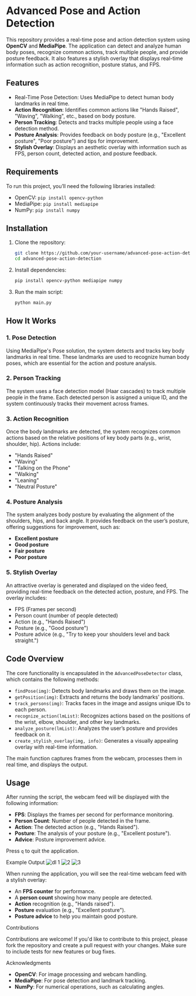 # Advanced Pose and Action Detection

This repository provides a real-time pose and action detection system using **OpenCV** and **MediaPipe**. The application can detect and analyze human body poses, recognize common actions, track multiple people, and provide posture feedback. It also features a stylish overlay that displays real-time information such as action recognition, posture status, and FPS.

## Features

- Real-Time Pose Detection: Uses MediaPipe to detect human body landmarks in real time.
- **Action Recognition**: Identifies common actions like "Hands Raised", "Waving", "Walking", etc., based on body posture.
- **Person Tracking**: Detects and tracks multiple people using a face detection method.
- **Posture Analysis**: Provides feedback on body posture (e.g., "Excellent posture", "Poor posture") and tips for improvement.
- **Stylish Overlay**: Displays an aesthetic overlay with information such as FPS, person count, detected action, and posture feedback.

## Requirements

To run this project, you’ll need the following libraries installed:

- OpenCV: `pip install opencv-python`
- MediaPipe: `pip install mediapipe`
- NumPy: `pip install numpy`

## Installation

1. Clone the repository:
   ```bash
   git clone https://github.com/your-username/advanced-pose-action-detection.git
   cd advanced-pose-action-detection
   ```

2. Install dependencies:
   ```bash
   pip install opencv-python mediapipe numpy
   ```

3. Run the main script:
   ```bash
   python main.py
   ```

## How It Works

### 1. Pose Detection
Using MediaPipe's Pose solution, the system detects and tracks key body landmarks in real time. These landmarks are used to recognize human body poses, which are essential for the action and posture analysis.

### 2. Person Tracking
The system uses a face detection model (Haar cascades) to track multiple people in the frame. Each detected person is assigned a unique ID, and the system continuously tracks their movement across frames.

### 3. Action Recognition
Once the body landmarks are detected, the system recognizes common actions based on the relative positions of key body parts (e.g., wrist, shoulder, hip). Actions include:
- "Hands Raised"
- "Waving"
- "Talking on the Phone"
- "Walking"
- "Leaning"
- "Neutral Posture"

### 4. Posture Analysis
The system analyzes body posture by evaluating the alignment of the shoulders, hips, and back angle. It provides feedback on the user’s posture, offering suggestions for improvement, such as:
- **Excellent posture**
- **Good posture**
- **Fair posture**
- **Poor posture**

### 5. Stylish Overlay
An attractive overlay is generated and displayed on the video feed, providing real-time feedback on the detected action, posture, and FPS. The overlay includes:
- FPS (Frames per second)
- Person count (number of people detected)
- Action (e.g., "Hands Raised")
- Posture (e.g., "Good posture")
- Posture advice (e.g., "Try to keep your shoulders level and back straight.")

## Code Overview

The core functionality is encapsulated in the `AdvancedPoseDetector` class, which contains the following methods:

- `findPose(img)`: Detects body landmarks and draws them on the image.
- `getPosition(img)`: Extracts and returns the body landmarks' positions.
- `track_persons(img)`: Tracks faces in the image and assigns unique IDs to each person.
- `recognize_action(lmList)`: Recognizes actions based on the positions of the wrist, elbow, shoulder, and other key landmarks.
- `analyze_posture(lmList)`: Analyzes the user’s posture and provides feedback on it.
- `create_stylish_overlay(img, info)`: Generates a visually appealing overlay with real-time information.

The main function captures frames from the webcam, processes them in real time, and displays the output.

## Usage

After running the script, the webcam feed will be displayed with the following information:

- **FPS**: Displays the frames per second for performance monitoring.
- **Person Count**: Number of people detected in the frame.
- **Action**: The detected action (e.g., "Hands Raised").
- **Posture**: The analysis of your posture (e.g., "Excellent posture").
- **Advice**: Posture improvement advice.

Press `q` to quit the application.

 Example Output
![dl 1](https://github.com/user-attachments/assets/adfd1c7c-cf6d-4c8c-b4fc-10d22c39af9b)
![2](https://github.com/user-attachments/assets/617d26be-59d0-409d-9d09-63bd498eeb4f)
![3](https://github.com/user-attachments/assets/34edd088-49ed-4b33-a856-11d2f4a23e80)









When running the application, you will see the real-time webcam feed with a stylish overlay:

- An **FPS counter** for performance.
- A **person count** showing how many people are detected.
- **Action** recognition (e.g., "Hands raised").
- **Posture** evaluation (e.g., "Excellent posture").
- **Posture advice** to help you maintain good posture.

 Contributions

Contributions are welcome! If you'd like to contribute to this project, please fork the repository and create a pull request with your changes. Make sure to include tests for new features or bug fixes.



 Acknowledgments

- **OpenCV**: For image processing and webcam handling.
- **MediaPipe**: For pose detection and landmark tracking.
- **NumPy**: For numerical operations, such as calculating angles.
